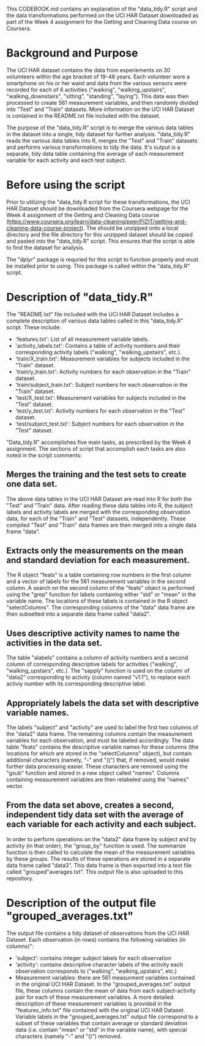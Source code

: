 This CODEBOOK.md contains an explanation of the "data_tidy.R" script and the data transformations performed on the UCI HAR Dataset downloaded as part of the Week 4 assignment for the Getting and Cleaning Data course on Coursera.

# Background and Purpose
The UCI HAR dataset contains the data from experiements on 30 volumteers within the age bracket of 19-48 years.  Each volunteer wore a smartphone on his or her waist and data from the various sensors were recorded for each of 6 activities ("walking", "walking_upstairs", "walking_downstairs", "sitting", "standing", "laying").  This data was then processed to create 561 measurement variables, and then randomly divided into "Test" and "Train" datasets.  More information on the UCI HAR Dataset is contained in the README.txt file included with the dataset.

The purpose of the "data_tidy.R" script is to merge the various data tables in the dataset into a single,  tidy dataset for further analysis.  "data_tidy.R" reads the various data tables into R, merges the "Test" and "Train" datasets and performs various transformations to tidy the data.  It's output is a separate, tidy data table containing the average of each measurement variable for each activity and each test subject.

# Before using the script
Prior to utilizing the "data_tidy.R script for these transformations, the UCI HAR Dataset should be downloaded from the Coursera webpage for the Week 4 assignment of the Getting and Cleaning Data course (https://www.coursera.org/learn/data-cleaning/peer/FIZtT/getting-and-cleaning-data-course-project).  The should be unzipped onto a local directory and the file directory for this unzipped dataset should be copied and pasted into the "data_tidy.R" script.  This ensures that the script is able to find the dataset for analysis.

The "dplyr" package is requried for this script to function properly and must be installed prior to using.  This package is called within the "data_tidy.R" script.

# Description of "data_tidy.R"
The "README.txt" file included with the UCI HAR Dataset includes a complete description of various data tables called in this "data_tidy.R" script.  These include:

* 'features.txt': List of all measurement variable labels.
* 'activity_labels.txt': Contains a table of activity numbers and their corresponding activity labels ("walking", "walking_upstairs", etc.).
* 'train/X_train.txt': Measurement variables for subjects included in the "Train" dataset.
* 'train/y_train.txt': Activity numbers for each observation in the "Train" dataset.
* 'train/subject_train.txt': Subject numbers for each observation in the "Train" dataset.
* 'test/X_test.txt': Measurement variables for subjects included in the "Test" dataset.
* 'test/y_test.txt': Activity numbers for each observation in the "Test" dataset.
* 'test/subject_test.txt': Subject numbers for each observation in the "Test" dataset.

"Data_tidy.R" accomplishes five main tasks, as prescribed by the Week 4 assignment.  The sections of script that accomplish each tasks are also noted in the script comments:

## Merges the training and the test sets to create one data set.
The above data tables in the UCI HAR Dataset are read into R for both the "Test" and "Train" data.  After reading these data tables into R, the subject labels and activity labels are merged with the corresponding observation data, for each of the "Train" and "Test" datasets, independently.  These compiled "Test" and "Train" data frames are then merged into a single data frame "data".

## Extracts only the measurements on the mean and standard deviation for each measurement.
The R object "feats" is a table containing row numbers in the first column and a vector of labels for the 561 measurement variables in the second column.  A search on the second column of the "feats" object is performed using the "grep" function for labels containing either "std" or "mean" in the variable name.  The locations of these labels is contained in the R object "selectColumns".  The corresponding columns of the "data" data frame are then subsetted into a separate data frame called "data2".

## Uses descriptive activity names to name the activities in the data set.
The table "alabels" contains a column of activity numbers and a second column of corresponding descriptive labels for activities ("walking", "walking_upstairs", etc.).  The "sapply" function is used on the column of "data2" corresponding to activity (column named "v1.1"), to replace each activiy number with its corresponding descriptive label.

## Appropriately labels the data set with descriptive variable names.
The labels "subject" and "activity" are used to label the first two columns of the "data2" data frame.  The remaining columns contain the measurement variables for each observation, and must be labeled accordingly.  The data table "feats" contains the descriptive variable names for these columns (the locations for which are stored in the "selectColumns" object), but contain additional characters (namely, "-" and "()") that, if removed, would make further data processing easier.  These characters are removed using the "gsub" function and stored in a new object called "names".  Columns containing measurement variables are then relabeled using the "names" vector.

## From the data set above, creates a second, independent tidy data set with the average of each variable for each activity and each subject.

In order to perform operations on the "data2" data frame by subject and by activity (in that order), the "group_by" function is used.  The summarize function is then called to calculate the mean of the measurement variables by these groups.  The results of these operations are stored in a separate data frame called "data3".  This data frame is then exported into a text file called "grouped"averages.txt".  This output file is also uploaded to this repository.

# Description of the output file "grouped_averages.txt"
The output file contains a tidy dataset of observations from the UCI HAR Dataset.  Each observation (in rows) contains the following variables (in columns)":

* 'subject': contains integer subject labels for each observation
* 'activity': contains descriptive character labels of the activity each observation corresponds to ("walking", "walking_upstairs", etc.)
* Measurement variables: there are 561 measurment variables contained in the original UCI HAR Dataset.  In the "grouped_averages.txt" output file, these columns contain the mean of data from each subject-activity pair for each of these measurement variables.  A more detailed description of these measurement variables is provided in the "features_info.txt" file contained with the original UCI HAR Dataset.  Variable labels in the "grouped_averages.txt" output file correspond to a subset of these variables that contain average or standard deviation data (i.e. contain "mean" or "std" in the variable name), with special characters (namely "-" and "()") removed.
